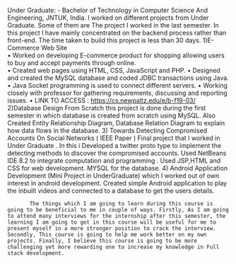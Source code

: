 Under Graduate: -  Bachelor of Technology in Computer Science And Engineering, JNTUK, India.
I worked on different projects from Under Graduate. Some of them are 
The project I worked in the last semester. In this project I have mainly concentrated on the backend process rather than front-end. The time taken to build this project is less than 30 days.
        1)E-Commerce Web Site                                                                                                                      
           •	Worked on developing E-commerce product for shopping allowing users to buy and accept payments through online.  
           •	Created web pages using HTML, CSS, JavaScript and PHP. 
           •	Designed and created the MySQL database and coded JDBC transactions using Java.
           •	Java Socket programming is used to connect different servers.
           •	Working closely with professor for gathering requirements, discussing and reporting issues.
           •	LINK TO ACCESS : https://cs.newpaltz.edu/e/b-f19-03/
2)Database Design From Scratch this project is done during the first semester in which database is created from scratch using MySQL. Also Created Entity Relationship Diagram, Database Relation Diagram to explain how data flows in the database.
3) Towards Detecting Compromised Accounts On Social Networks ( IEEE Paper )   Final project that I worked in Under Graduate . In this i Developed a twitter proto type to implement the detecting methods to discover the compromised accounts. Used NetBeans IDE 8.2 to integrate computation and programming . Used JSP,HTML and CSS for web development. MYSQL for the database. 
4)  Android Application Development (Mini Project in UnderGraduate)   which   I worked out of own interest in android development. Created simple Android application to play the inbuilt videos and connected to a database to get the users details.

           The things which I am going to learn during this course is going to be beneficial to me in couple of ways. Firstly, As I am going to attend many interviews for the internship after this semester, the learning I am going to get in this course will be useful for me to present myself in a more stronger position to crack the interview. Secondly, This course is going to help me work better on my own projects. Finally, I believe this course is going to be more challenging yet more rewarding one to increase my knowledge in Full stack development.                             

